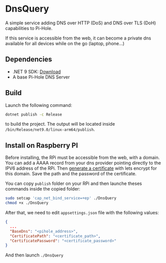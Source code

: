 # DnsQuery

A simple service adding DNS over HTTP (DoS) and DNS over TLS (DoH) capabilities to Pi-Hole.

If this service is accessible from the web, it can become a private dns available for all devices while on the go (laptop, phone...)

## Dependencies

- .NET 9 SDK: [Download](https://dotnet.microsoft.com/fr-fr/download/dotnet/9.0)
- A base Pi-Hole DNS Server

## Build

Launch the following command:
```bash
dotnet publish -c Release
```
to build the project. The output will be located inside `/bin/Release/net9.0/linux-arm64/publish`.

## Install on Raspberry PI

Before installing, the RPi must be accessible from the web, with a domain.
You can add a AAAA record from your dns provider pointing directly to the IPV6 address of the RPi.
Then [generate a certificate](https://eff-certbot.readthedocs.io/en/latest/using.html#renewing-certificates) with lets encrypt for this domain. Save the path and the password of the certificate.

You can copy `publish` folder on your RPi and then launche theses commands inside the copied folder:

```bash
sudo setcap 'cap_net_bind_service=+ep' ./DnsQuery
chmod +x ./DnsQuery
```

After that, we need to edit `appsettings.json` file with the following values:

```json
{
  ...
  "BaseDns": "<pihole_address>",
  "CertificatePath": "<certificate_path>",
  "CertificatePassword": "<certificate_password>"
}
```

And then launch `./DnsQuery`
